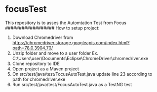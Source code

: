 # focusTest
This repository is to asses the Automtation Test from Focus
##################
How to setup project:
1. Download Chromedriver from 
   https://chromedriver.storage.googleapis.com/index.html?path=78.0.3904.70/
2. Unzip folder and move to a user folder Ex.
   C:\Users\user\Documents\Eclipse\ChromeDriver\chromedriver.exe
3. Clone repository to IDE
4. Open project as a Maven project
5. On src/test/java/test/FocusAutoTest.java update line 23 according to path for chromedriver.exe
6. Run src/test/java/test/FocusAutoTest.java as a TestNG test